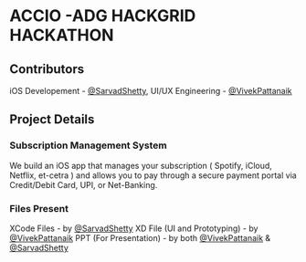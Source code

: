 # ACCIO -ADG HACKGRID HACKATHON
## Contributors
iOS Developement - [@SarvadShetty](https://github.com/s4rvad),
UI/UX Engineering - [@VivekPattanaik](https://github.com/vivekptnk)

## Project Details
### Subscription Management System
We build an iOS app that manages your subscription ( Spotify, iCloud, Netflix, et-cetra ) and allows you to pay through a secure payment portal via Credit/Debit Card, UPI, or Net-Banking. 

### Files Present 
XCode Files - by [@SarvadShetty](https://github.com/s4rvad)
XD File (UI and Prototyping) - by [@VivekPattanaik](https://github.com/vivekptnk)
PPT (For Presentation) - by both [@VivekPattanaik](https://github.com/vivekptnk) & [@SarvadShetty](https://github.com/s4rvad)